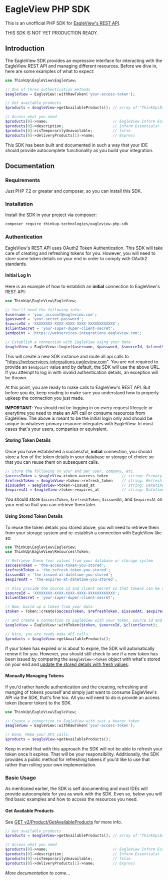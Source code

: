 # EagleView PHP SDK

This is an unofficial PHP SDK for [EagleView's REST API](https://restdoc.eagleview.com/).

THIS SDK IS NOT YET PRODUCTION READY.

## Introduction

The EagleView SDK provides an expressive interface for interacting with the EagleView REST API and managing different resources. Before we dive in, here are some examples of what to expect:

```php
use ThinkUp\EagleView\EagleView;

// One of three authentication methods
$eagleView = EagleView::withRawToken('your-access-token');

// Get available products
$products = $eagleView->getAvailableProducts(); // array of "ThinkUp\EagleView\Resources\Product" objects

// Access what you need
$products[0]->name;                             // EagleView Inform Essentials+
$products[0]->description;                      // Inform Essentials+
$products[0]->isTemporarilyUnavailable;         // false
$products[0]->deliveryProducts[1]->name;        // Express
```

This SDK has been built and documented in such a way that your IDE should provide autocomplete functionality as you build your integration.

## Documentation

### Requirements

Just PHP 7.2 or greater and composer, so you can install this SDK.

### Installation

Install the SDK in your project via composer:

```bash
composer require thinkup-technologies/eagleview-php-sdk
```

### Authentication

EagleView's REST API uses OAuth2 Token Authentication. This SDK will take care of creating and refreshing tokens for you. However, you will need to store some token details on your end in order to comply with OAuth2 standards.

#### Initial Log In

Here is an example of how to establish an **initial** connection to EagleView's REST API:

```php
use ThinkUp\EagleView\EagleView;

// You'll need the following info:
$username = 'your_account@eagleview.com';
$password = 'your-secret-password';
$sourceId = 'XXXXXXXX-XXXX-XXXX-XXXX-XXXXXXXXXXXX';
$clientSecret = 'your-super-duper-client-secret';
$endpoint = 'https://webservices-integrations.eagleview.com';

// Establish a connection with EagleView using your data
$eagleView = EagleView::login($username, $password, $sourceId, $clientSecret, $endpoint);
```

This will create a new SDK instance and route all api calls to "https://webservices-integrations.eagleview.com". You are not required to provide an `$endpoint` value and by default, the SDK will use the above URL. If you attempt to log in with invalid authentication details, an exception will be thrown.

At this point, you are ready to make calls to EagleView's REST API. But before you do, keep reading to make sure you understand how to properly upkeep the connection you just made.

**IMPORTANT**: You should not be logging in on every request lifecycle or everytime you need to make an API call or consume resources from EagleView. The above is meant to be the initial login only and should be unique to whatever primary resource integrates with EagleView. In most cases that's your users, companies or equivalent.

#### Storing Token Details

Once you have established a successful, **initial** connection, you should store a few of the token details in your database or storage of choice so that you can reuse them on subsequent calls.

```php
// Store the following on your end per user, company, etc.
$accessToken = $eagleView->token->access_token      // string: Primary token that's used for accessing the API
$refreshToken = $eagleView->token->refresh_token    // string: Refresh token that's used to fetch new access tokens
$issuedAt = $eagleView->token->issued_at            // string: Datetime UTC string of when the token was issued
$expiresAt = $eagleView->token->expires_at          // string: Datetime UTC string of when the token will expire
```

You should store `$accessToken`, `$refreshToken`, `$issuedAt`, and `$expiresAt` on your end so that you can retrieve them later.

#### Using Stored Token Details

To reuse the token details you stored above, you will need to retrieve them from your storage system and re-establish a connection with EagleView like so:

```php
use ThinkUp\EagleView\EagleView;
use ThinkUp\EagleView\Resources\Token;

// Retrieve these four values from your database or storage system
$accessToken = 'the-access-token-you-stored';
$refreshToken = 'the-refresh-token-you-stored';
$issuedAt = 'the-issued-at-datetime-you-stored';
$expiresAt = 'the-expires-at-datetime-you-stored';

// Also provide the source id and client secret so that tokens can be refreshed
$sourceId = 'XXXXXXXX-XXXX-XXXX-XXXX-XXXXXXXXXXXX';
$clientSecret = 'your-super-duper-client-secret';

// Now, build up a token from your data
$token = Token::create($accessToken, $refreshToken, $issuedAt, $expiresAt);

// And create a connection to EagleView with your token, source id and client secret 
$eagleView = EagleView::withToken($token, $sourceId, $clientSecret);

// Nice, you are ready make API calls
$products = $eagleView->getAvailableProducts();
```

If your token has expired or is about to expire, the SDK will automatically renew it for you. However, you should still check to see if a new token has been issued by comparing the `$eagleView->token` object with what's stored on your end and [update the stored details with fresh values](#storing-token-details).

#### Manually Managing Tokens

If you'd rather handle authentication and the creating, refreshing and manging of tokens yourself and simply just want to consume EagleView's API via the SDK, that's fine too. All you will need to do is provide an access token (bearer token) to the SDK.

```php
use ThinkUp\EagleView\EagleView;

// Create a connection to EagleView with just a bearer token
$eagleView = EagleView::withRawToken('your-access-token');

// Done. Make your API calls.
$products = $eagleView->getAvailableProducts();
```

Keep in mind that with this approach the SDK will not be able to refresh your token once it expires. That will be your responsibility. Additionally, the SDK provides a public method for refreshing tokens if you'd like to use that rather than rolling your own implementation.

### Basic Usage

As mentioned earlier, the SDK is self documenting and most IDEs will provide autocomplete for you as work with the SDK. Even so, below you will find basic examples and how to access the resources you need.

#### Get Available Products

See [GET v2/Product/GetAvailableProducts](https://restdoc.eagleview.com/#GetAvailableProducts) for more info.

```php
// Get available products
$products = $eagleView->getAvailableProducts(); // array of "ThinkUp\EagleView\Resources\Product" objects

// Access what you need
$products[0]->name;                             // EagleView Inform Essentials+
$products[0]->description;                      // Inform Essentials+
$products[0]->isTemporarilyUnavailable;         // false
$products[0]->deliveryProducts[1]->name;        // Express
```

_More documentation to come..._
